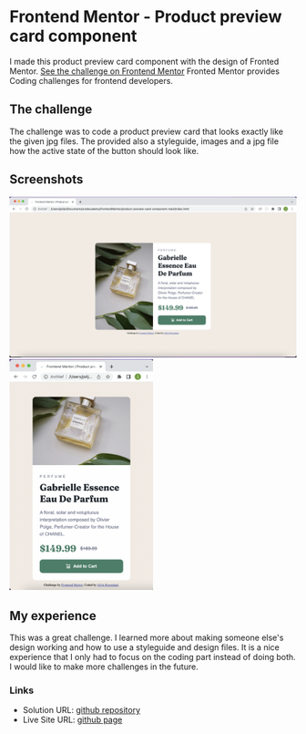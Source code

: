 # Frontend Mentor - Product preview card component

I made this product preview card component with the design of Fronted Mentor. [See the challenge on Frontend Mentor](https://www.frontendmentor.io/challenges/product-preview-card-component-GO7UmttRfa) Fronted Mentor provides Coding challenges for frontend developers.

## The challenge

The challenge was to code a product preview card that looks exactly like the given jpg files. The provided also a styleguide, images and a jpg file how the active state of the button should look like.

## Screenshots

<img src="images/screenshot-desktop.png" alt="" />
<img src="images/screenshot-mobile.png" style="width:50%;" alt="" />

## My experience

This was a great challenge. I learned more about making someone else's design working and how to use a styleguide and design files. It is a nice experience that I only had to focus on the coding part instead of doing both. I would like to make more challenges in the future.

### Links

- Solution URL: [github repository](https://github.com/Jolijn0101/Product-preview-card-component)
- Live Site URL: [github page](https://your-live-site-url.com)
